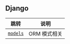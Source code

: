## Django

| 跳转 | 说明 |
| --- | --- |
| [`models`](https://github.com/PokeyBoa/scripts/tree/master/modules/django/models) | ORM 模式相关 |
